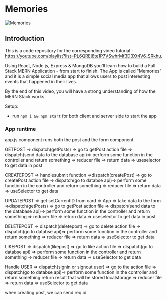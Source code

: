 # Memories

![Memories](https://i.ibb.co/Z8Y0CJv/Screenshot-2020-10-30-at-11-10-04.png)

## Introduction
This is a code repository for the corresponding video tutorial - https://youtube.com/playlist?list=PL6QREj8te1P7VSwhrMf3D3Xt4V6_SRkhu.

Using React, Node.js, Express & MongoDB you'll learn how to build a Full Stack MERN Application - from start to finish. The App is called "Memories" and it is a simple social media app that allows users to post interesting events that happened in their lives.

By the end of this video, you will have a strong understanding of how the MERN Stack works.

Setup:
- run ```npm i && npm start``` for both client and server side to start the app




### App runtime
app.js component runs both the post and the form component

GETPOST =>  dispatch(getPosts) => go to getPost action file => dispatch(send data to the database api)=> perform some function in the controller and return something =>  reducer file => return data => useselector to get data in post

CREATEPOST => handlesubmit function =>dispatch(createPost) => go to createPost action file => dispatch(go to databse api)=> perform some function in the controller and return something => reducer file => return data => useSelector to get data

UPDATEPOST => get setCurrentID from card => App => take data to the form =>dispatch(getPosts) => go to getPost action file => dispatch(send data to the database api)=> perform some function in the controller and return something =>  reducer file => return data => useselector to get data in post

DELETEPOST => dispatch(deletepost) => go to delete action file => dispatch(go to databse api)=> perform some function in the controller and return something => reducer file => return data => useSelector to get data

LIKEPOST => dispatch(likepost) => go to like action file => dispatch(go to databse api) => perform some function in the controller and return something => reducer file => return data => useSelector to get data

Handle USER => dispatch(signin or signout user) => go to the action file => dispatch(go to databse api)=> perform some function in the controller and return something return result that will be stored localstorage => reducer file => return data => useSelector to get data

when creating post, we can send  req.id